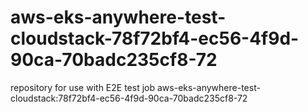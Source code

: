 # aws-eks-anywhere-test-cloudstack-78f72bf4-ec56-4f9d-90ca-70badc235cf8-72
repository for use with E2E test job aws-eks-anywhere-test-cloudstack:78f72bf4-ec56-4f9d-90ca-70badc235cf8-72

